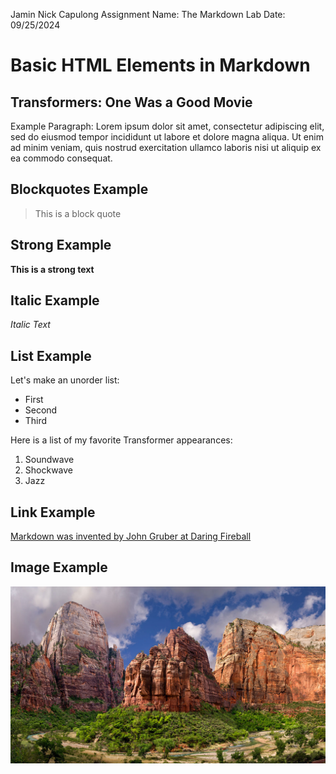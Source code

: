 Jamin Nick Capulong
Assignment Name: The Markdown Lab
Date: 09/25/2024

# Basic HTML Elements in Markdown

## Transformers: One Was a Good Movie

Example Paragraph: Lorem ipsum dolor sit amet, consectetur adipiscing elit, sed do eiusmod tempor incididunt ut labore et dolore magna aliqua. Ut enim ad minim veniam, quis nostrud exercitation ullamco laboris nisi ut aliquip ex ea commodo consequat. 

## Blockquotes Example
> This is a block quote

## Strong Example

**This is a strong text**

## Italic Example
*Italic Text*

## List Example

Let's make an unorder list:

* First
* Second
* Third

Here is a list of my favorite Transformer appearances:

1. Soundwave
2. Shockwave
3. Jazz

## Link Example

[Markdown was invented by John Gruber at Daring Fireball](https://daringfireball.net/projects/markdown/syntax)

## Image Example

![Zion National Park](zion_np.jpg)